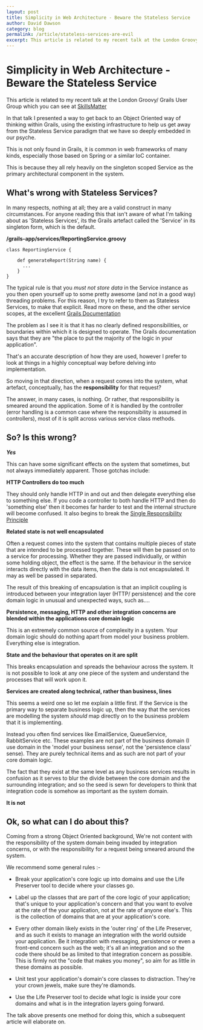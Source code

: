 ```yaml
---
layout: post
title: Simplicity in Web Architecture - Beware the Stateless Service
author: David Dawson
category: blog
permalink: /article/stateless-services-are-evil
excerpt: This article is related to my recent talk at the London Groovy/ Grails User Group which you can see at SkillsMatter In that talk I presented a way to get back to an Object Oriented way of thinking within Grails, using the existing infrastructure to help us get away from the Stateless Service paradigm that we have so deeply embedded in our psyche.
---
```


Simplicity in Web Architecture - Beware the Stateless Service
=========================================================

This article is related to my recent talk at the London Groovy/ Grails User Group which you can see at [SkillsMatter](http://skillsmatter.com/podcast/groovy-grails/all-hail-the-command-object-are-stateless-services-the-only-way)

In that talk I presented a way to get back to an Object Oriented way of thinking within Grails, using the existing infrastructure to help us get away from the Stateless Service paradigm that we have so deeply embedded in our psyche.

This is not only found in Grails, it is common in web frameworks of many kinds, especially those based on Spring or a similar IoC container.

This is because they all rely heavily on the singleton scoped Service as the primary architectural component in the system.

What's wrong with Stateless Services?
----------------------------

In many respects, nothing at all; they are a valid construct in many circumstances. For anyone reading this that isn't aware of what I'm talking about as 'Stateless Services', its the Grails artefact called the 'Service'  in its singleton form, which is the default.

**/grails-app/services/ReportingService.groovy**

    class ReportingService {

        def generateReport(String name) {
          ...
        }
    }

The typical rule is that you *must not store data* in the Service instance as you then open yourself up to some pretty awesome (and not in a good way) threading problems.  For this reason, I try to refer to them as Stateless Services, to make that explicit.
Read more on these, and the other service scopes, at the excellent [Grails Documentation](http://grails.org/doc/latest/guide/services.html)

The problem as I see it is that it has no clearly defined responsibilities, or boundaries within which it is designed to operate.  The Grails documentation says that they are "the place to put the majority of the logic in your application".

That's an accurate description of how they are used, however I prefer to look at things in a highly conceptual way before delving into implementation.

So moving in that direction, when a request comes into the system, what artefact, conceptually, has the **responsibility** for that request?

The answer, in many cases, is nothing.  Or rather, that responsibility is smeared around the application.  Some of it is handled by the controller (error handling is a common case where the responsibility is assumed in controllers), most of it is split across various service class methods.

So?  Is this wrong?
-------------------

***Yes***

This can have some significant effects on the system that sometimes, but not always immediately apparent. Those gotchas include:

**HTTP Controllers do too much**

They should only handle HTTP in and out and then delegate everything else to something else.  If you code a controller to both handle HTTP and then do 'something else' then it becomes far harder to test and the internal structure will become confused. It also begins to break the [Single Responsibility Principle](http://codebetter.com/karlseguin/2008/12/05/get-solid-single-responsibility-principle/)

**Related state is not well encapsulated**

Often a request comes into the system that contains multiple pieces of state that are intended to be processed together.  These will then be passed on to a service for processing.   Whether they are passed individually, or within some holding object, the effect is the same.  If the behaviour in the service interacts directly with the data items, then the data is not encapsulated.  It may as well be passed in separated.

The result of this breaking of encapsulation is that an implicit coupling is introduced between your integration layer (HTTP/ persistence) and the core domain logic in unusual and unexpected ways, such as....

**Persistence, messaging, HTTP and other integration concerns are blended within the applications core domain logic**

This is an extremely common source of complexity in a system.  Your domain logic should do nothing apart from model your business problem.  Everything else is integration.

**State and the behaviour that operates on it are split**

This breaks encapsulation and spreads the behaviour across the system.
It is not possible to look at any one piece of the system and understand the processes that will work upon it.

**Services are created along technical, rather than business, lines**

This seems a weird one so let me explain a little first.  If the Service is the primary way to separate business logic up, then the way that the services are modelling the system *should* map directly on to the business problem that it is implementing.

Instead you often find services like EmailService, QueueService, RabbitService etc.  These examples are not part of the business domain (I use domain in the 'model your business sense', not the 'persistence class' sense).  They are purely technical items and as such are not part of your core domain logic.

The fact that they exist at the same level as any business services results in confusion as it serves to blur the divide between the core domain and the surrounding integration; and so the seed is sewn for developers to think that integration code is somehow as important as the system domain.

**It is not**


Ok, so what can I do about this?
--------------------------------

Coming from a strong Object Oriented background, We're not content with the responsibility of the system domain being invaded by integration concerns, or with the responsibility for a request being smeared around the system.

We recommend some general rules :-

* Break your application's core logic up into domains and use the Life Preserver tool to decide where your classes go.

* Label up the classes that are part of the core logic of your application; that's unique to your application's concern and that you want to evolve at the rate of the your application, not at the rate of anyone else's. This is the collection of domains that are at your application's core.

* Every other domain likely exists in the 'outer ring' of the Life Preserver, and as such it exists to manage an integration with the world outside your application. Be it integration with messaging, persistence or even a front-end concern such as the web; it's all an integration and so the code there should be as limited to that integration concern as possible. This is firmly not the "code that makes you money", so aim for as little in these domains as possible.

* Unit test your application's domain's core classes to distraction. They're your crown jewels, make sure they're diamonds.

* Use the Life Preserver tool to decide what logic is inside your core domains and what is in the integration layers going forward.

The talk above presents one method for doing this, which a subsequent article will elaborate on. 
